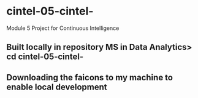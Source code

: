 # cintel-05-cintel-
Module 5 Project for Continuous Intelligence

## Built locally in repository MS in Data Analytics> cd cintel-05-cintel-
## Downloading the faicons to my machine to enable local development